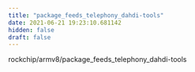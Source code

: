 ```yaml
---
title: "package_feeds_telephony_dahdi-tools"
date: 2021-06-21 19:23:10.681142
hidden: false
draft: false
---
```


rockchip/armv8/package_feeds_telephony_dahdi-tools


